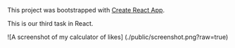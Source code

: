 This project was bootstrapped with [Create React App](https://github.com/facebook/create-react-app).

This is our third task in React.

![A screenshot of my calculator of likes] (./public/screenshot.png?raw=true)